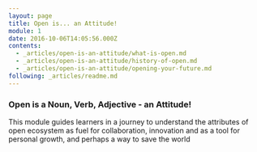 ```yaml
---
layout: page
title: Open is... an Attitude!
module: 1
date: 2016-10-06T14:05:56.000Z
contents:
  - _articles/open-is-an-attitude/what-is-open.md
  - _articles/open-is-an-attitude/history-of-open.md
  - _articles/open-is-an-attitude/opening-your-future.md
following: _articles/readme.md
---
```


### Open is a Noun, Verb, Adjective - an Attitude!

This module guides learners in a journey to understand the attributes of open ecosystem as fuel for collaboration, innovation and as a tool for personal growth, and perhaps a way to save the world